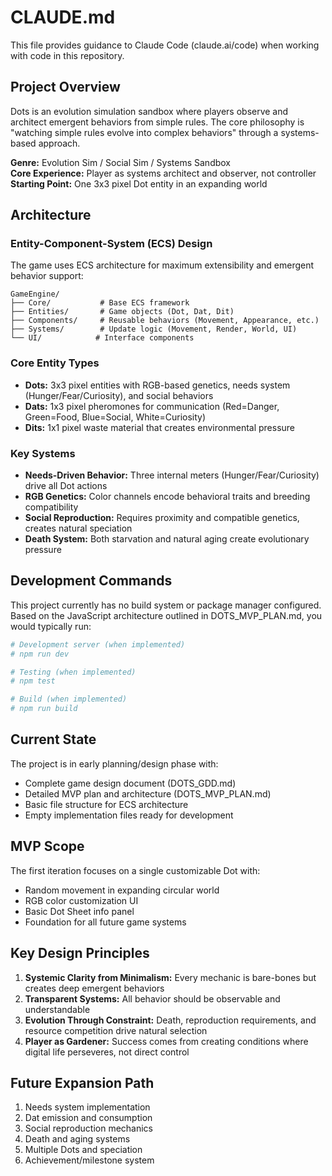 # CLAUDE.md

This file provides guidance to Claude Code (claude.ai/code) when working with code in this repository.

## Project Overview

Dots is an evolution simulation sandbox where players observe and architect emergent behaviors from simple rules. The core philosophy is "watching simple rules evolve into complex behaviors" through a systems-based approach.

**Genre:** Evolution Sim / Social Sim / Systems Sandbox  
**Core Experience:** Player as systems architect and observer, not controller  
**Starting Point:** One 3x3 pixel Dot entity in an expanding world

## Architecture

### Entity-Component-System (ECS) Design
The game uses ECS architecture for maximum extensibility and emergent behavior support:

```
GameEngine/
├── Core/           # Base ECS framework
├── Entities/       # Game objects (Dot, Dat, Dit)
├── Components/     # Reusable behaviors (Movement, Appearance, etc.)
├── Systems/        # Update logic (Movement, Render, World, UI)
└── UI/            # Interface components
```

### Core Entity Types
- **Dots:** 3x3 pixel entities with RGB-based genetics, needs system (Hunger/Fear/Curiosity), and social behaviors
- **Dats:** 1x3 pixel pheromones for communication (Red=Danger, Green=Food, Blue=Social, White=Curiosity)  
- **Dits:** 1x1 pixel waste material that creates environmental pressure

### Key Systems
- **Needs-Driven Behavior:** Three internal meters (Hunger/Fear/Curiosity) drive all Dot actions
- **RGB Genetics:** Color channels encode behavioral traits and breeding compatibility
- **Social Reproduction:** Requires proximity and compatible genetics, creates natural speciation
- **Death System:** Both starvation and natural aging create evolutionary pressure

## Development Commands

This project currently has no build system or package manager configured. Based on the JavaScript architecture outlined in DOTS_MVP_PLAN.md, you would typically run:

```bash
# Development server (when implemented)
# npm run dev

# Testing (when implemented)  
# npm test

# Build (when implemented)
# npm run build
```

## Current State

The project is in early planning/design phase with:
- Complete game design document (DOTS_GDD.md)
- Detailed MVP plan and architecture (DOTS_MVP_PLAN.md)
- Basic file structure for ECS architecture
- Empty implementation files ready for development

## MVP Scope

The first iteration focuses on a single customizable Dot with:
- Random movement in expanding circular world
- RGB color customization UI
- Basic Dot Sheet info panel
- Foundation for all future game systems

## Key Design Principles

1. **Systemic Clarity from Minimalism:** Every mechanic is bare-bones but creates deep emergent behaviors
2. **Transparent Systems:** All behavior should be observable and understandable
3. **Evolution Through Constraint:** Death, reproduction requirements, and resource competition drive natural selection
4. **Player as Gardener:** Success comes from creating conditions where digital life perseveres, not direct control

## Future Expansion Path

1. Needs system implementation
2. Dat emission and consumption 
3. Social reproduction mechanics
4. Death and aging systems
5. Multiple Dots and speciation
6. Achievement/milestone system